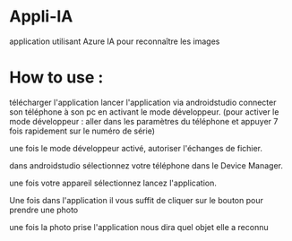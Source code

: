 # Appli-IA
application utilisant Azure IA pour reconnaître les images


# How to use :
télécharger l'application 
lancer l'application via androidstudio
connecter son téléphone à son pc en activant le mode développeur.
(pour activer le mode développeur : aller dans les paramètres du téléphone et appuyer 7 fois rapidement sur le numéro de série)

une fois le mode développeur activé, autoriser l'échanges de fichier.

dans androidstudio sélectionnez votre téléphone dans le Device Manager.

une fois votre appareil sélectionnez lancez l'application.

Une fois dans l'application il vous suffit de cliquer sur le bouton pour prendre une photo 

une fois la photo prise l'application nous dira quel objet elle a reconnu
